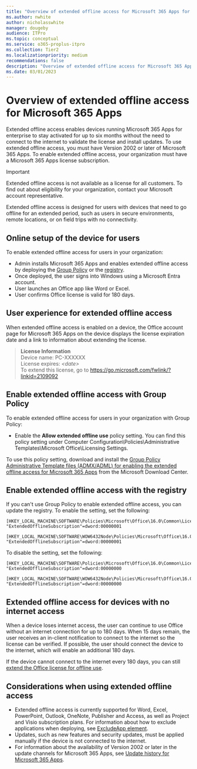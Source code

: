 ```yaml
---
title: "Overview of extended offline access for Microsoft 365 Apps for enterprise"
ms.author: nwhite
author: nicholasswhite
manager: dougeby
audience: ITPro
ms.topic: conceptual
ms.service: o365-proplus-itpro
ms.collection: Tier2
ms.localizationpriority: medium
recommendations: false
description: "Overview of extended offline access for Microsoft 365 Apps."
ms.date: 03/01/2023
---
```


# Overview of extended offline access for Microsoft 365 Apps

Extended offline access enables devices running Microsoft 365 Apps for enterprise to stay activated for up to six months without the need to connect to the internet to validate the license and install updates. To use extended offline access, you must have Version 2002 or later of Microsoft 365 Apps. To enable extended offline access, your organization must have a Microsoft 365 Apps license subscription.

> [!IMPORTANT]
> Extended offline access is not available as a license for all customers. To find out about eligibility for your organization, contact your Microsoft account representative.

Extended offline access is designed for users with devices that need to go offline for an extended period, such as users in secure environments, remote locations, or on field trips with no connectivity. 

## Online setup of the device for users

To enable extended offline access for users in your organization:
- Admin installs Microsoft 365 Apps and enables extended offline access by deploying the [Group Policy](#enable-extended-offline-access-with-group-policy) or the [registry](#enable-extended-offline-access-with-the-registry).
- Once deployed, the user signs into Windows using a Microsoft Entra account.
- User launches an Office app like Word or Excel.
- User confirms Office license is valid for 180 days.

## User experience for extended offline access

When extended offline access is enabled on a device, the Office account page for Microsoft 365 Apps on the device displays the license expiration date and a link to information about extending the license.

> **License Information**  
Device name: PC-XXXXXX  
License expires: *\<date\>*  
To extend this license, go to https://go.microsoft.com/fwlink/?linkid=2109092


## Enable extended offline access with Group Policy

To enable extended offline access for users in your organization with Group Policy:

- Enable the **Allow extended offline use** policy setting. You can find this policy setting under Computer Configuration\Policies\Administrative Templates\Microsoft Office\Licensing Settings.

To use this policy setting, download and install the [Group Policy Administrative Template files (ADMX/ADML) for enabling the extended offline access for Microsoft 365 Apps](https://download.microsoft.com/download/5/6/c/56ce6724-dbdf-4794-819c-470077b6f6b0/Group_Policy.zip) from the Microsoft Download Center.

## Enable extended offline access with the registry

If you can't use Group Policy to enable extended offline access, you can update the registry. To enable the setting, set the following:

```console
[HKEY_LOCAL_MACHINE\SOFTWARE\Policies\Microsoft\Office\16.0\Common\Licensing]
"ExtendedOfflineSubscription"=dword:00000001
    
[HKEY_LOCAL_MACHINE\SOFTWARE\WOW6432Node\Policies\Microsoft\Office\16.0\Common\Licensing]
"ExtendedOfflineSubscription"=dword:00000001
```

To disable the setting, set the following:

```console
[HKEY_LOCAL_MACHINE\SOFTWARE\Policies\Microsoft\Office\16.0\Common\Licensing]
"ExtendedOfflineSubscription"=dword:00000000
    
[HKEY_LOCAL_MACHINE\SOFTWARE\WOW6432Node\Policies\Microsoft\Office\16.0\Common\Licensing]
"ExtendedOfflineSubscription"=dword:00000000
```

## Extended offline access for devices with no internet access

When a device loses internet access, the user can continue to use Office without an internet connection for up to 180 days. When 15 days remain, the user receives an in-client notification to connect to the internet so the license can be verified. If possible, the user should connect the device to the internet, which will enable an additional 180 days. 

If the device cannot connect to the internet every 180 days, you can still [extend the Office license for offline use](https://support.microsoft.com/office/06de5162-e230-4ce6-83bb-e6f06190a8f5).

## Considerations when using extended offline access

- Extended offline access is currently supported for Word, Excel, PowerPoint, Outlook, OneNote, Publisher and Access, as well as Project and Visio subscription plans. For information about how to exclude applications when deploying, see [ExcludeApp element](../deploy/office-deployment-tool-configuration-options.md#excludeapp-element). 
- Updates, such as new features and security updates, must be applied manually if the device is not connected to the internet.
- For information about the availability of Version 2002 or later in the update channels for Microsoft 365 Apps, see [Update history for Microsoft 365 Apps](/officeupdates/update-history-office365-proplus-by-date).
